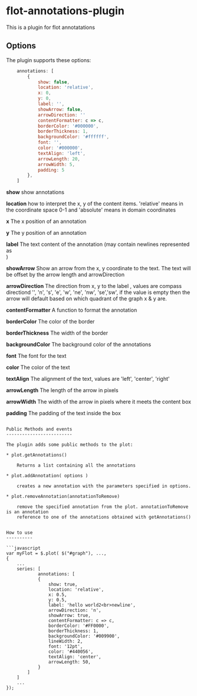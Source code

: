 # flot-annotations-plugin

This is a plugin for flot annotatations

Options
-------

The plugin supports these options:

```javascript
    annotations: [
        {
            show: false,
            location: 'relative',
            x: 0,
            y: 0,
            label: '',
            showArrow: false,
            arrowDirection: ''
            contentFormatter: c => c,
            borderColor: '#000000',
            borderThickness: 1,
            backgroundColor: '#ffffff',
            font: '',
            color: '#000000',
            textAlign: 'left',
            arrowLength: 20,
            arrowWidth: 5,
            padding: 5
        },
    ]
```

**show** show annotations

**location** how to interpret the x, y of the content items. 'relative' means in the coordinate space 0-1 and 'absolute' means in domain coordinates

**x** The x position of an annotation

**y** The y position of an annotation

**label** The text content of the annotation (may contain newlines represented as <br>)

**showArrow** Show an arrow from the x, y coordinate to the text. The text will be offset by the arrow length and arrowDirection

**arrowDirection** The direction from x, y to the label , values are compass directiond '', 'n', 's', 'e', 'w', 'ne', 'nw', 'se','sw', if the value is empty then the arrow will default based on which quadrant of the graph x & y are. 

**contentFormatter** A function to format the annotation

**borderColor** The color of the border

**borderThickness** The width of the border

**backgroundColor** The background color of the annotations

**font** The font for the text

**color** The color of the text

**textAlign** The alignment of the text, values are 'left', 'center', 'right'

**arrowLength** The length of the arrow in pixels

**arrowWidth** The width of the arrow in pixels where it meets the content box

**padding** The padding of the text inside the box

```

Public Methods and events
-------------------------

The plugin adds some public methods to the plot:

* plot.getAnnotations()

    Returns a list containing all the annotations

* plot.addAnnotation( options )

    creates a new annotation with the parameters specified in options.

* plot.removeAnnotation(annotationToRemove)

    remove the specified annotation from the plot. annotationToRemove is an annotation
    reference to one of the annotations obtained with getAnnotations()


How to use
----------

```javascript
var myFlot = $.plot( $("#graph"), ...,
{
    ...
    series: [
            annotations: [
            {
                show: true,
                location: 'relative',
                x: 0.5,
                y: 0.5,
                label: 'hello world2<br>newline',
                arrowDirection: 'n',
                showArrow: true,
                contentFormatter: c => c,
                borderColor: '#FF0000',
                borderThickness: 1,
                backgroundColor: '#009900',
                lineWidth: 2,
                font: '12pt',
                color: '#440056',
                textAlign: 'center',
                arrowLength: 50,
            }
        ]
    ]
    ...
});
```

